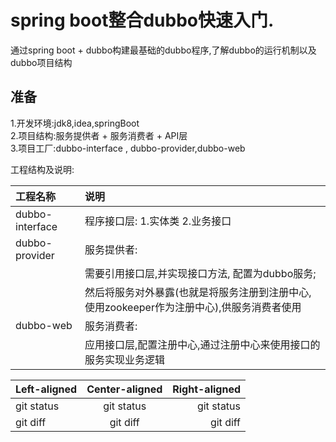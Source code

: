 # spring boot整合dubbo快速入门.
通过spring boot + dubbo构建最基础的dubbo程序,了解dubbo的运行机制以及dubbo项目结构

## 准备
1.开发环境:jdk8,idea,springBoot  
2.项目结构:服务提供者 + 服务消费者 + API层  
3.项目工厂:dubbo-interface , dubbo-provider,dubbo-web  


工程结构及说明:

|     工程名称               |     说明                      |
|  :------                  | :-------                      |
| dubbo-interface           | 程序接口层: 1.实体类 2.业务接口 |  
| dubbo-provider            | 服务提供者: 
                            |  需要引用接口层,并实现接口方法, 配置为dubbo服务;|
                            |  然后将服务对外暴露(也就是将服务注册到注册中心,使用zookeeper作为注册中心),供服务消费者使用 |
| dubbo-web                 | 服务消费者:
                            | 应用接口层,配置注册中心,通过注册中心来使用接口的服务实现业务逻辑 | 
    

| Left-aligned | Center-aligned | Right-aligned |
| :---         |     :---:      |          ---: |
| git status   | git status     | git status    |
| git diff     | git diff       | git diff      |
